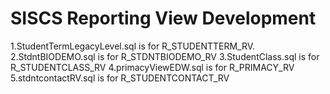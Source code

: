 # SISCS Reporting View Development

1.StudentTermLegacyLevel.sql is for R_STUDENTTERM_RV.
2.StdntBIODEMO.sql is for R_STDNTBIODEMO_RV
3.StudentClass.sql is for R_STUDENTCLASS_RV
4.primacyViewEDW.sql is for R_PRIMACY_RV
5.stdntcontactRV.sql is for R_STUDENTCONTACT_RV

